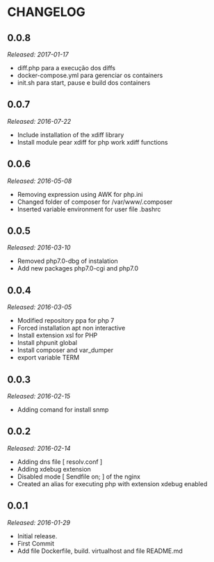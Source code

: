 # CHANGELOG

## 0.0.8

_Released: 2017-01-17_

* diff.php para a execução dos diffs
* docker-compose.yml para gerenciar os containers
* init.sh para start, pause e build dos containers


## 0.0.7

_Released: 2016-07-22_

* Include installation of the xdiff library
* Install module pear xdiff for php work xdiff functions


## 0.0.6

_Released: 2016-05-08_

* Removing expression using AWK for php.ini
* Changed folder of composer for /var/www/.composer
* Inserted variable environment for user file .bashrc


## 0.0.5

_Released: 2016-03-10_

* Removed php7.0-dbg of instalation
* Add new packages php7.0-cgi and php7.0


## 0.0.4

_Released: 2016-03-05_

* Modified repository ppa for php 7
* Forced installation apt non interactive
* Install extension xsl for PHP
* Install phpunit global
* Install composer and var_dumper
* export variable TERM


## 0.0.3

_Released: 2016-02-15_

* Adding comand for install snmp


## 0.0.2

_Released: 2016-02-14_

* Adding dns file [ resolv.conf ]
* Adding xdebug extension
* Disabled mode [ Sendfile on; ] of the nginx
* Created an alias for executing php with extension
  xdebug enabled


## 0.0.1

_Released: 2016-01-29_

* Initial release.
* First Commit
* Add file Dockerfile, build. virtualhost and file README.md


